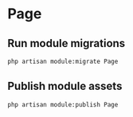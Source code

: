 # Page



## Run module migrations

```sh
php artisan module:migrate Page
```



## Publish module assets

```sh
php artisan module:publish Page
```


 
